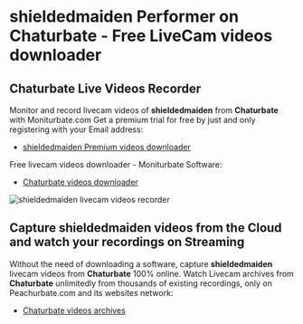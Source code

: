 # shieldedmaiden Performer on Chaturbate - Free LiveCam videos downloader

## Chaturbate Live Videos Recorder

Monitor and record livecam videos of **shieldedmaiden** from **Chaturbate** with Moniturbate.com
Get a premium trial for free by just and only registering with your Email address:
* [shieldedmaiden Premium videos downloader](https://moniturbate.com/request-demo-licence-key.html)

Free livecam videos downloader - Moniturbate Software:
* [Chaturbate videos downloader](https://moniturbate.com/moniturbate-download-software.html)

![shieldedmaiden livecam videos recorder](https://peachurnet.com/templates/moniturbate-software.png)


## Capture shieldedmaiden videos from the Cloud and watch your recordings on Streaming

Without the need of downloading a software, capture **shieldedmaiden** livecam videos from **Chaturbate** 100% online.
Watch Livecam archives from **Chaturbate** unlimitedly from thousands of existing recordings, only on Peachurbate.com and its websites network:
* [Chaturbate videos archives](https://peachurnet.com/)